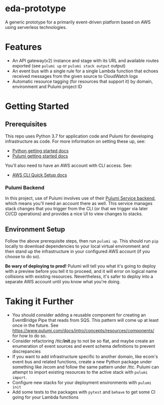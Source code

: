 # eda-prototype
A generic prototype for a primarily event-driven platform based on AWS using serverless technologies.

# Features
* An API gateway(v2) instance and stage with its URL and available routes exported (see `pulumi up` or `pulumi stack output` output)
* An event bus with a single rule for a single Lambda function that echoes received messages from the given source to CloudWatch logs
* Automatic resource tagging (for resources that support it) by domain, environment and Pulumi project ID

# Getting Started

## Prerequisites
This repo uses Python 3.7 for application code and Pulumi for developing infrastructure as code.
For more information on setting these up, see:
* [Python getting started docs](https://www.python.org/about/gettingstarted/)
* [Pulumi getting started docs](https://www.pulumi.com/docs/get-started/)

You'll also need to have an AWS account with CLI access. See:
* [AWS CLI Quick Setup docs](https://docs.aws.amazon.com/cli/latest/userguide/getting-started-quickstart.html)

### Pulumi Backend
In this project, use of Pulumi involves use of their [Pulumi Service backend](https://www.pulumi.com/docs/intro/pulumi-service/), which means you'll need an account there as well. This service manages stack changes that you trigger from the CLI (or that we trigger via later CI/CD operations) and provides a nice UI to view changes to stacks.

## Environment Setup
Follow the above prerequisite steps, then run `pulumi up`. This should run `pip` locally to download dependencies to your local virtual environment and then stand up the infrastructure in your configured AWS account (if you choose to do so). 

**Be wary of deploying to prod!** Pulumi will tell you what it's going to deploy with a preview before you tell it to proceed, and it will error on logical name collisions with existing resources. Nevertheless, it's safer to deploy into a separate AWS account until you know what you're doing.

# Taking it Further
* You should consider adding a reusable component for creating an EventBridge Pipe that reads from SQS. This pattern will come up at least once in the future. See https://www.pulumi.com/docs/intro/concepts/resources/components/ for how to do so.
* Consider refactoring /ttc/__init__.py to not be so flat, and maybe create an enumeration of event sources and event schema definitions to prevent discrepancies
* If you want to add infrastructure specific to another domain, like ecom's event bus and related functions, create a new Python package under something like /ecom and follow the same pattern under /ttc. Pulumi can attempt to import existing resources to the active stack with `pulumi import`.
* Configure new stacks for your deployment environments with `pulumi init`
* Add some tests to the packages with `pytest` and `behave` to get some CI going for your Lambda functions